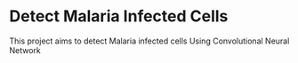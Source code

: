 # Detect Malaria Infected Cells
This project aims to detect Malaria infected cells Using Convolutional Neural Network
